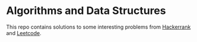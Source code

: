 # Algorithms and Data Structures
This repo contains solutions to some interesting
problems from [Hackerrank](https://www.hackerrank.com) and [Leetcode](https://leetcode.com/).